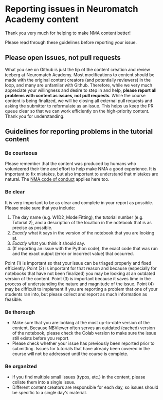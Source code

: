 # Reporting issues in Neuromatch Academy content

Thank you very much for helping to make NMA content better!

Please read through these guidelines before reporting your issue.

## Please open issues, not pull requests

What you see on Github is just the tip of the content creation and review iceberg at Neuromatch Academy. Most modifications to content should be made with the original content creators (and potentially reviewers) in the loop, and many are unfamilar with Github. Therefore, while we very much appreciate your willingness and desire to step in and help, **please report all problems with content as issues, not pull requests**. While the course content is being finalized, we will be closing all external pull requests and asking the submitter to reformulate as an issue. This helps us keep the PR queue clear so that we can work efficiently on the high-priority content. Thank you for understanding.

## Guidelines for reporting problems in the tutorial content

### Be courteous

Please remember that the content was produced by humans who volunteered their time and effort to help make NMA a good experience. It is important to fix mistakes, but also important to understand that mistakes are natural. The [NMA code of conduct](http://www.neuromatchacademy.org/code-of-conduct/) applies here too.


### Be clear

It is very important to be as clear and complete in your report as possible. Please make sure that you include:

1. The day name (e.g. W1D2_ModelFitting), the tutorial number (e.g. Tutorial 2), and a description of the location in the notebook that is as precise as possible.
2. *Exactly* what it says in the version of the notebook that you are looking at.
3. *Exactly* what you think it should say.
4. (If reporting an issue with the Python code), the exact code that was run and the exact output (error or incorrect value) that occurred.

Point (1) is important so that your issue can be triaged properly and fixed efficiently. Point (2) is important for that reason and because (especially for notebooks that have not been finalized) you may be looking at an outdated version of the content. Point (3) is important because it saves time in the process of understanding the nature and magnitude of the issue. Point (4) may be difficult to implement if you are reporting a problem that one of your students ran into, but please collect and report as much information as feasible.


### Be thorough

- Make sure that you are looking at the most up-to-date version of the content. Because NBViewer often serves an outdated (cached) version of the notebook, please check the Colab version to make sure the issue still exists before you report.
- Please check whether your issue has previously been reported prior to submitting. Issues for tutorials that have already been covered in the course will not be addressed until the course is complete.


### Be organized

- If you find multiple small issues (typos, etc.) in the content, please collate them into a single issue.
- Different content creators are responsible for each day, so issues should be specific to a single day's material.

